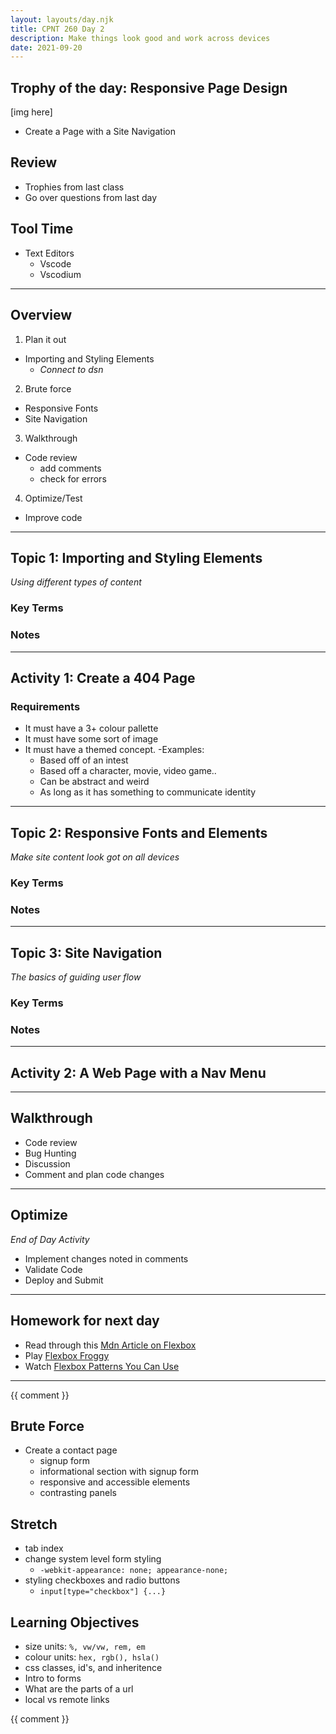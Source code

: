 ```yaml
---
layout: layouts/day.njk
title: CPNT 260 Day 2
description: Make things look good and work across devices
date: 2021-09-20
---
```


## Trophy of the day: Responsive Page Design
[img here]
- Create a Page with a Site Navigation

## Review
- Trophies from last class
- Go over questions from last day

## Tool Time
- Text Editors
  - Vscode
  - Vscodium
---
## Overview
1. Plan it out
  - Importing and Styling Elements
    - _Connect to dsn_
2. Brute force
  - Responsive Fonts
  - Site Navigation
3. Walkthrough
  - Code review
    - add comments
    - check for errors
4. Optimize/Test
  - Improve code

---
## Topic 1: Importing and Styling Elements
_Using different types of content_

### Key Terms

### Notes

---
## Activity 1: Create a 404 Page

### Requirements
- It must have a 3+ colour pallette
- It must have some sort of image
- It must have a themed concept. 
  -Examples:
    - Based off of an intest
    - Based off a character, movie, video game..
    - Can be abstract and weird
    - As long as it has something to communicate identity

---
## Topic 2: Responsive Fonts and Elements
_Make site content look got on all devices_

### Key Terms

### Notes

---
## Topic 3: Site Navigation
_The basics of guiding user flow_

### Key Terms

### Notes

---
## Activity 2: A Web Page with a Nav Menu

---
## Walkthrough
- Code review
- Bug Hunting
- Discussion
- Comment and plan code changes

---
## Optimize
_End of Day Activity_
- Implement changes noted in comments
- Validate Code
- Deploy and Submit

---
## Homework for next day
- Read through this [Mdn Article on Flexbox](https://developer.mozilla.org/en-US/docs/Learn/CSS/CSS_layout/Flexbox)
- Play [Flexbox Froggy](https://flexboxfroggy.com/)
- Watch [Flexbox Patterns You Can Use](https://www.youtube.com/watch?v=vQAvjof1oe4)

---
{{ comment }}

## Brute Force
- Create a contact page
  - signup form
  - informational section with signup form
  - responsive and accessible elements
  - contrasting panels

## Stretch
- tab index
- change system level form styling
  - `-webkit-appearance: none; appearance-none;`
- styling checkboxes and radio buttons
  - `input[type="checkbox"] {...}`

## Learning Objectives
- size units: `%, vw/vw, rem, em`
- colour units: `hex, rgb(), hsla()`
- css classes, id's, and inheritence
- Intro to forms
- What are the parts of a url
- local vs remote links

{{ comment }}